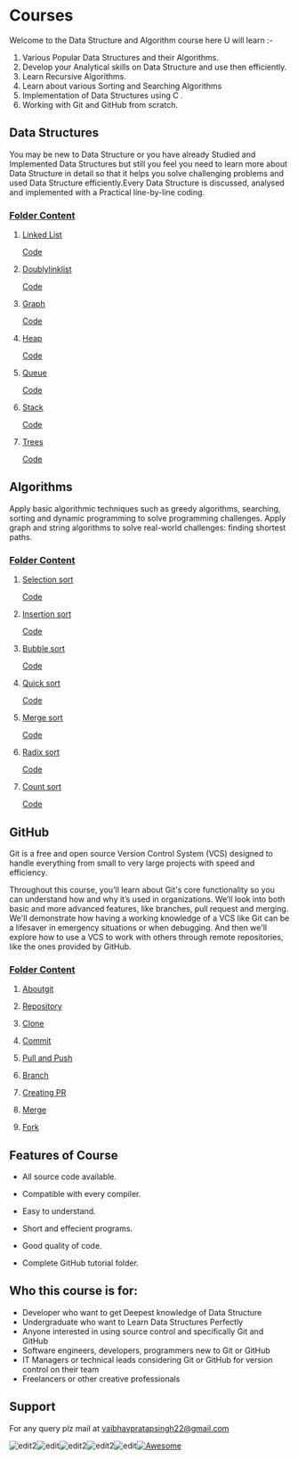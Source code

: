 # Courses

Welcome to the Data Structure and Algorithm course here U will learn :-

1. Various Popular Data Structures and their Algorithms.
1. Develop your Analytical skills on Data Structure and use then efficiently.
1. Learn Recursive Algorithms.
1. Learn about various Sorting and Searching Algorithms
1. Implementation of Data Structures using C .
1. Working with Git and GitHub from scratch.

## Data Structures

  You may be new to Data Structure or you have already Studied and Implemented Data Structures but still you feel you need to learn more about Data Structure in detail so that it helps you solve challenging problems and used Data Structure efficiently.Every Data Structure is discussed, analysed and implemented with a Practical line-by-line coding.

### [Folder Content](DataStructure)

1. [Linked List](README1.md)

   [Code](Linklist.c)

2. [Doublylinklist](README1.md)

    [Code](Doublylinklist.c)

3. [Graph](README1.md)

    [Code](Graph.c)

4. [Heap](README1.md)

   [Code](Heap.c)   

5. [Queue](README1.md)

   [Code](Queue.c)

6. [Stack](README.md)

   [Code](Stack.c)

7. [Trees](README.md)

   [Code](Treetraversal.c)



 ## Algorithms  
 
Apply basic algorithmic techniques such as greedy algorithms, searching, sorting and dynamic programming to solve programming challenges.
Apply graph and string algorithms to solve real-world challenges: finding shortest paths.
### [Folder Content](Algorithms)

1. [Selection sort](README3.md)

   [Code](selection.c)

2. [Insertion sort](README3.md)

    [Code](insertion.c)

3. [Bubble sort](README3.md)

    [Code](bubble.c)

4. [Quick sort](README3.md)

   [Code](quick.c)   

5. [Merge sort](README3.md)

   [Code](merge.c)

6. [Radix sort](README3.md)

   [Code](radix.c)

7. [Count sort](README3.md)

   [Code](count.c)


 ## GitHub

Git is a free and open source Version Control System (VCS) designed to handle everything from small to very large projects with speed and efficiency.

Throughout this course, you'll learn about Git's core functionality so you can understand how and why it’s used in organizations. We’ll look into both basic and more advanced features, like branches, pull request and merging. We'll demonstrate how having a working knowledge of a VCS like Git can be a lifesaver in emergency situations or when debugging. And then we'll explore how to use a VCS to work with others through remote repositories, like the ones provided by GitHub.

### [Folder Content](GItHub)

1. [Aboutgit](README2.md)


2. [Repository](README2.md)


3. [Clone](README2.md)


4. [Commit](README2.md)
   

5. [Pull and Push](README2.md)


6. [Branch](README2.md)


7. [Creating PR](README2.md)

8. [Merge](README2.md)

9. [Fork](README2.md)




## Features of Course
* All source code available.

* Compatible with every compiler.
* Easy to understand.
* Short and effecient programs.
* Good quality of code.
* Complete GitHub tutorial folder.

## Who this course is for:
* Developer who want to get Deepest knowledge of Data Structure
* Undergraduate who want to Learn Data Structures Perfectly
* Anyone interested in using source control and specifically Git and GitHub
* Software engineers, developers, programmers new to Git or GitHub
* IT Managers or technical leads considering Git or GitHub for version control on their team
* Freelancers or other creative professionals

## Support
For any query plz mail at vaibhavpratapsingh22@gmail.com


![edit2](https://img.shields.io/static/v1?label=topic&message=Introduction&color=orange)![edit](https://img.shields.io/github/languages/top/vaibhavpratapsingh22/Courses)![edit2](https://img.shields.io/static/v1?label=madeby&message=Vaibhav&color=<COLOR>)![edit2](https://img.shields.io/static/v1?label=reviewer&message=Udey&color=<COLOR>)![edit](https://img.shields.io/static/v1?label=PRs&message=Welcome&color=<COLOR>)[![Awesome](https://cdn.rawgit.com/sindresorhus/awesome/d7305f38d29fed78fa85652e3a63e154dd8e8829/media/badge.svg)](https://github.com/sindresorhus/awesome#readme)